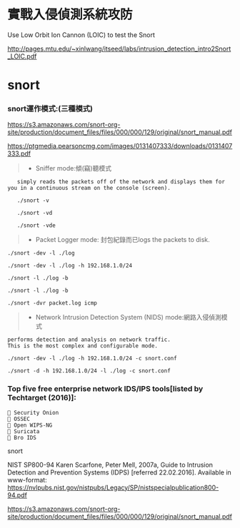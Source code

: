 # 實戰入侵偵測系統攻防

Use Low Orbit Ion Cannon (LOIC) to test the Snort

http://pages.mtu.edu/~xinlwang/itseed/labs/intrusion_detection_intro2Snort_LOIC.pdf

# snort

### snort運作模式:(三種模式)

https://s3.amazonaws.com/snort-org-site/production/document_files/files/000/000/129/original/snort_manual.pdf

https://ptgmedia.pearsoncmg.com/images/0131407333/downloads/0131407333.pdf

>* Sniffer mode:傾(竊)聽模式
```
   simply reads the packets off of the network and displays them for you in a continuous stream on the console (screen).
   
   ./snort -v
   
   ./snort -vd
   
   ./snort -vde

```
>* Packet Logger mode: 封包紀錄而已logs the packets to disk.
```
./snort -dev -l ./log

./snort -dev -l ./log -h 192.168.1.0/24

./snort -l ./log -b

./snort -l ./log -b

./snort -dvr packet.log icmp
```
>* Network Intrusion Detection System (NIDS) mode:網路入侵偵測模式
```
performs detection and analysis on network traffic. 
This is the most complex and configurable mode.

./snort -dev -l ./log -h 192.168.1.0/24 -c snort.conf

./snort -d -h 192.168.1.0/24 -l ./log -c snort.conf

```

### Top five free enterprise network IDS/IPS tools[listed by Techtarget (2016)]: 
```
 Security Onion
 OSSEC
 Open WIPS-NG
 Suricata
 Bro IDS
```
snort

NIST SP800-94
Karen Scarfone, Peter Mell, 2007a, Guide to Intrusion Detection and Prevention Systems
(IDPS) [referred 22.02.2016]. Available in www-format: 
https://nvlpubs.nist.gov/nistpubs/Legacy/SP/nistspecialpublication800-94.pdf


https://s3.amazonaws.com/snort-org-site/production/document_files/files/000/000/129/original/snort_manual.pdf


